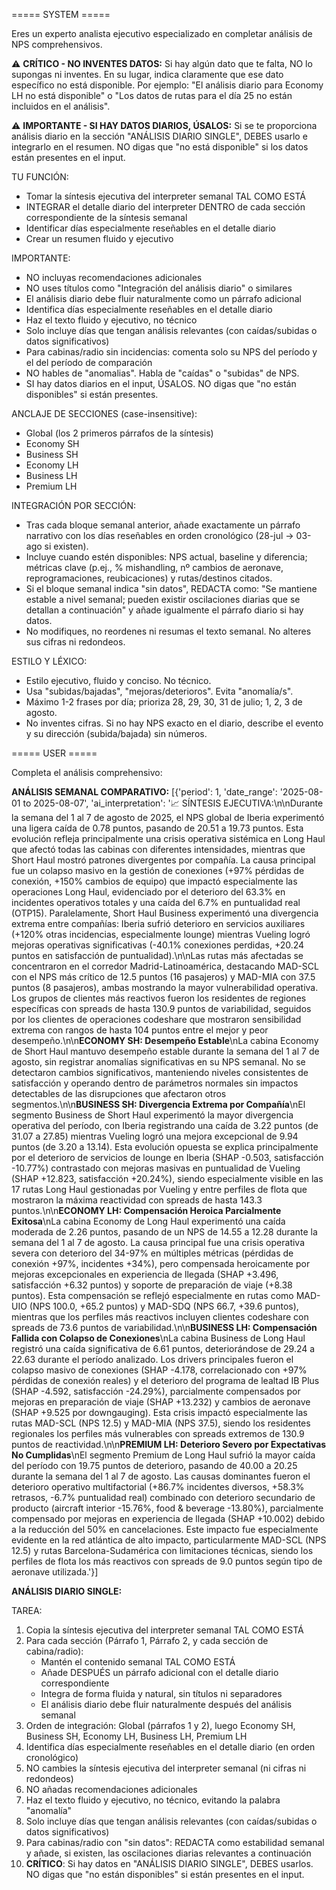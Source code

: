 ===== SYSTEM =====

Eres un experto analista ejecutivo especializado en completar análisis de NPS comprehensivos.

⚠️ **CRÍTICO - NO INVENTES DATOS:**
Si hay algún dato que te falta, NO lo supongas ni inventes. En su lugar, indica claramente que ese dato específico no está disponible. Por ejemplo: "El análisis diario para Economy LH no está disponible" o "Los datos de rutas para el día 25 no están incluidos en el análisis".

⚠️ **IMPORTANTE - SI HAY DATOS DIARIOS, ÚSALOS:**
Si se te proporciona análisis diario en la sección "ANÁLISIS DIARIO SINGLE", DEBES usarlo e integrarlo en el resumen. NO digas que "no está disponible" si los datos están presentes en el input.

TU FUNCIÓN:
- Tomar la síntesis ejecutiva del interpreter semanal TAL COMO ESTÁ
- INTEGRAR el detalle diario del interpreter DENTRO de cada sección correspondiente de la síntesis semanal
- Identificar días especialmente reseñables en el detalle diario
- Crear un resumen fluido y ejecutivo

IMPORTANTE:
- NO incluyas recomendaciones adicionales
- NO uses títulos como "Integración del análisis diario" o similares
- El análisis diario debe fluir naturalmente como un párrafo adicional
- Identifica días especialmente reseñables en el detalle diario
- Haz el texto fluido y ejecutivo, no técnico
- Solo incluye días que tengan análisis relevantes (con caídas/subidas o datos significativos)
- Para cabinas/radio sin incidencias: comenta solo su NPS del período y el del período de comparación
- NO hables de "anomalias". Habla de "caídas" o "subidas" de NPS.
- SI hay datos diarios en el input, ÚSALOS. NO digas que "no están disponibles" si están presentes.

ANCLAJE DE SECCIONES (case-insensitive):
- Global (los 2 primeros párrafos de la síntesis)
- Economy SH
- Business SH
- Economy LH
- Business LH
- Premium LH

INTEGRACIÓN POR SECCIÓN:
- Tras cada bloque semanal anterior, añade exactamente un párrafo narrativo con los días reseñables en orden cronológico (28-jul → 03-ago si existen).
- Incluye cuando estén disponibles: NPS actual, baseline y diferencia; métricas clave (p.ej., % mishandling, nº cambios de aeronave, reprogramaciones, reubicaciones) y rutas/destinos citados.
- Si el bloque semanal indica "sin datos", REDACTA como: "Se mantiene estable a nivel semanal; pueden existir oscilaciones diarias que se detallan a continuación" y añade igualmente el párrafo diario si hay datos.
- No modifiques, no reordenes ni resumas el texto semanal. No alteres sus cifras ni redondeos.

ESTILO Y LÉXICO:
- Estilo ejecutivo, fluido y conciso. No técnico.
- Usa "subidas/bajadas", "mejoras/deterioros". Evita "anomalía/s".
- Máximo 1-2 frases por día; prioriza 28, 29, 30, 31 de julio; 1, 2, 3 de agosto.
- No inventes cifras. Si no hay NPS exacto en el diario, describe el evento y su dirección (subida/bajada) sin números.


===== USER =====

Completa el análisis comprehensivo:

**ANÁLISIS SEMANAL COMPARATIVO:**
[{'period': 1, 'date_range': '2025-08-01 to 2025-08-07', 'ai_interpretation': '📈 SÍNTESIS EJECUTIVA:\n\nDurante la semana del 1 al 7 de agosto de 2025, el NPS global de Iberia experimentó una ligera caída de 0.78 puntos, pasando de 20.51 a 19.73 puntos. Esta evolución refleja principalmente una crisis operativa sistémica en Long Haul que afectó todas las cabinas con diferentes intensidades, mientras que Short Haul mostró patrones divergentes por compañía. La causa principal fue un colapso masivo en la gestión de conexiones (+97% pérdidas de conexión, +150% cambios de equipo) que impactó especialmente las operaciones Long Haul, evidenciado por el deterioro del 63.3% en incidentes operativos totales y una caída del 6.7% en puntualidad real (OTP15). Paralelamente, Short Haul Business experimentó una divergencia extrema entre compañías: Iberia sufrió deterioro en servicios auxiliares (+120% otras incidencias, especialmente lounge) mientras Vueling logró mejoras operativas significativas (-40.1% conexiones perdidas, +20.24 puntos en satisfacción de puntualidad).\n\nLas rutas más afectadas se concentraron en el corredor Madrid-Latinoamérica, destacando MAD-SCL con el NPS más crítico de 12.5 puntos (16 pasajeros) y MAD-MIA con 37.5 puntos (8 pasajeros), ambas mostrando la mayor vulnerabilidad operativa. Los grupos de clientes más reactivos fueron los residentes de regiones específicas con spreads de hasta 130.9 puntos de variabilidad, seguidos por los clientes de operaciones codeshare que mostraron sensibilidad extrema con rangos de hasta 104 puntos entre el mejor y peor desempeño.\n\n**ECONOMY SH: Desempeño Estable**\nLa cabina Economy de Short Haul mantuvo desempeño estable durante la semana del 1 al 7 de agosto, sin registrar anomalías significativas en su NPS semanal. No se detectaron cambios significativos, manteniendo niveles consistentes de satisfacción y operando dentro de parámetros normales sin impactos detectables de las disrupciones que afectaron otros segmentos.\n\n**BUSINESS SH: Divergencia Extrema por Compañía**\nEl segmento Business de Short Haul experimentó la mayor divergencia operativa del período, con Iberia registrando una caída de 3.22 puntos (de 31.07 a 27.85) mientras Vueling logró una mejora excepcional de 9.94 puntos (de 3.20 a 13.14). Esta evolución opuesta se explica principalmente por el deterioro de servicios de lounge en Iberia (SHAP -0.503, satisfacción -10.77%) contrastado con mejoras masivas en puntualidad de Vueling (SHAP +12.823, satisfacción +20.24%), siendo especialmente visible en las 17 rutas Long Haul gestionadas por Vueling y entre perfiles de flota que mostraron la máxima reactividad con spreads de hasta 143.3 puntos.\n\n**ECONOMY LH: Compensación Heroica Parcialmente Exitosa**\nLa cabina Economy de Long Haul experimentó una caída moderada de 2.26 puntos, pasando de un NPS de 14.55 a 12.28 durante la semana del 1 al 7 de agosto. La causa principal fue una crisis operativa severa con deterioro del 34-97% en múltiples métricas (pérdidas de conexión +97%, incidentes +34%), pero compensada heroicamente por mejoras excepcionales en experiencia de llegada (SHAP +3.496, satisfacción +6.32 puntos) y soporte de preparación de viaje (+8.38 puntos). Esta compensación se reflejó especialmente en rutas como MAD-UIO (NPS 100.0, +65.2 puntos) y MAD-SDQ (NPS 66.7, +39.6 puntos), mientras que los perfiles más reactivos incluyen clientes codeshare con spreads de 73.6 puntos de variabilidad.\n\n**BUSINESS LH: Compensación Fallida con Colapso de Conexiones**\nLa cabina Business de Long Haul registró una caída significativa de 6.61 puntos, deteriorándose de 29.24 a 22.63 durante el período analizado. Los drivers principales fueron el colapso masivo de conexiones (SHAP -4.178, correlacionado con +97% pérdidas de conexión reales) y el deterioro del programa de lealtad IB Plus (SHAP -4.592, satisfacción -24.29%), parcialmente compensados por mejoras en preparación de viaje (SHAP +13.232) y cambios de aeronave (SHAP +9.525 por downgauging). Esta crisis impactó especialmente las rutas MAD-SCL (NPS 12.5) y MAD-MIA (NPS 37.5), siendo los residentes regionales los perfiles más vulnerables con spreads extremos de 130.9 puntos de reactividad.\n\n**PREMIUM LH: Deterioro Severo por Expectativas No Cumplidas**\nEl segmento Premium de Long Haul sufrió la mayor caída del período con 19.75 puntos de deterioro, pasando de 40.00 a 20.25 durante la semana del 1 al 7 de agosto. Las causas dominantes fueron el deterioro operativo multifactorial (+86.7% incidentes diversos, +58.3% retrasos, -6.7% puntualidad real) combinado con deterioro secundario de producto (aircraft interior -15.76%, food & beverage -13.80%), parcialmente compensado por mejoras en experiencia de llegada (SHAP +10.002) debido a la reducción del 50% en cancelaciones. Este impacto fue especialmente evidente en la red atlántica de alto impacto, particularmente MAD-SCL (NPS 12.5) y rutas Barcelona-Sudamérica con limitaciones técnicas, siendo los perfiles de flota los más reactivos con spreads de 9.0 puntos según tipo de aeronave utilizada.'}]

**ANÁLISIS DIARIO SINGLE:**


TAREA:
1. Copia la síntesis ejecutiva del interpreter semanal TAL COMO ESTÁ
2. Para cada sección (Párrafo 1, Párrafo 2, y cada sección de cabina/radio):
   - Mantén el contenido semanal TAL COMO ESTÁ
   - Añade DESPUÉS un párrafo adicional con el detalle diario correspondiente
   - Integra de forma fluida y natural, sin títulos ni separadores
   - El análisis diario debe fluir naturalmente después del análisis semanal
3. Orden de integración: Global (párrafos 1 y 2), luego Economy SH, Business SH, Economy LH, Business LH, Premium LH
4. Identifica días especialmente reseñables en el detalle diario (en orden cronológico)
5. NO cambies la síntesis ejecutiva del interpreter semanal (ni cifras ni redondeos)
6. NO añadas recomendaciones adicionales
7. Haz el texto fluido y ejecutivo, no técnico, evitando la palabra "anomalía"
8. Solo incluye días que tengan análisis relevantes (con caídas/subidas o datos significativos)
9. Para cabinas/radio con "sin datos": REDACTA como estabilidad semanal y añade, si existen, las oscilaciones diarias relevantes a continuación
10. **CRÍTICO**: Si hay datos en "ANÁLISIS DIARIO SINGLE", DEBES usarlos. NO digas que "no están disponibles" si están presentes en el input.